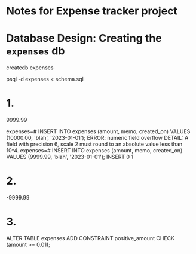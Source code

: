 # Notes for Expense tracker project

# Database Design: Creating the `expenses` db

createdb expenses

psql -d expenses < schema.sql

# 1.
9999.99

expenses=# INSERT INTO expenses (amount, memo, created_on) VALUES (10000.00, 'blah', '2023-01-01');
ERROR:  numeric field overflow
DETAIL:  A field with precision 6, scale 2 must round to an absolute value less than 10^4.
expenses=# INSERT INTO expenses (amount, memo, created_on) VALUES (9999.99, 'blah', '2023-01-01');
INSERT 0 1

# 2.
-9999.99

# 3.
ALTER TABLE expenses ADD CONSTRAINT positive_amount CHECK (amount >= 0.01);
